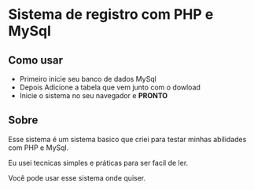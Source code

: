 # Sistema de registro com PHP e MySql

## Como usar

* Primeiro inicie seu banco de dados MySql
* Depois Adicione a tabela que vem junto com o dowload
* Inicie o sistema no seu navegador e __PRONTO__ 

## Sobre

Esse sistema é um sistema basico que criei para testar minhas abilidades com PHP e MySql.

Eu usei tecnicas simples e práticas para ser facil de ler.

Você pode usar esse sistema onde quiser.